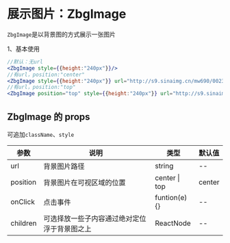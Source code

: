 # 展示图片：ZbgImage

`ZbgImage`是以背景图的方式展示一张图片

1、基本使用

<div class="z-demo-box" data-render="demo1" data-title="基本使用"></div>

```jsx
//默认：无url
<ZbgImage style={{height:"240px"}}/>
//有url，position:"center"
<ZbgImage style={{height:"240px"}} url="http://s9.sinaimg.cn/mw690/0023XbZbzy7ekiybAnKd8&690"/>
//有url，position:"top"
<ZbgImage position="top" style={{height:"240px"}} url="http://s9.sinaimg.cn/mw690/0023XbZbzy7ekiybAnKd8&690"/>
```
## ZbgImage 的 props

可追加`className`、`style`

<table>
	<thead>
		<tr>
			<th>参数</th>
			<th>说明</th>
			<th>类型</th>
			<th>默认值</th>
		</tr>
	</thead>
	<tbody>
		<tr>
			<td>url</td>
			<td>背景图片路径</td>
			<td>string</td>
			<td>--</td>
		</tr>
		<tr>
			<td>position</td>
			<td>背景图片在可视区域的位置</td>
			<td>center | top</td>
			<td>center</td>
		</tr>
        <tr>
			<td>onClick</td>
			<td>点击事件</td>
			<td>funtion(e){}</td>
			<td>--</td>
		</tr>
        <tr>
			<td>children</td>
			<td>可选择放一些子内容通过绝对定位浮于背景图之上</td>
			<td>ReactNode</td>
			<td>--</td>
		</tr>
	</tbody>
</table>
